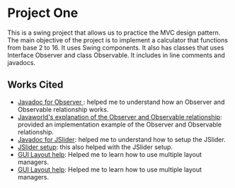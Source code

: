 # Project One
This is a swing project that allows us to practice the MVC design pattern. The main objective of the project is to implement a calculator that functions from base 2 to 16. It uses Swing  components. It also has classes that uses Interface Observer and class Observable. It includes in line comments and javadocs.

## Works Cited
- [Javadoc for Observer ](http://docs.oracle.com/javase/8/docs/api/java/util/Observable.html): helped me to understand how an Observer and Observable relationship works.
- [Javaworld's explanation of the Observer and Observable relationship](http://www.javaworld.com/article/2077258/learn-java/observer-and-observable.html): provided an implementation example of the Observer and Observable relationship.
- [Javadoc for JSlider](https://docs.oracle.com/javase/8/docs/api/javax/swing/JSlider.html): helped me to understand how to setup the JSlider.
- [JSlider setup](http://www.tutorialspoint.com/swing/swing_jslider.htm): this also helped with the JSlider setup.
- [GUI Layout help](http://stackoverflow.com/questions/2554684/multiple-layout-managers-in-java): Helped me to learn how to use multiple layout managers.
- [GUI Layout help](http://www.mathcs.emory.edu/~cheung/Courses/377/Syllabus/8-JDBC/GUI/layout.html): Helped me to learn how to use multiple layout managers.


